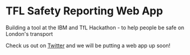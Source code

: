 # TFL Safety Reporting Web App

Building a tool at the IBM and TfL Hackathon - to help people be safe on London's transport

Check us out on [Twitter](https://twitter.com/TfLSafety) and we will be putting a web app up soon!
